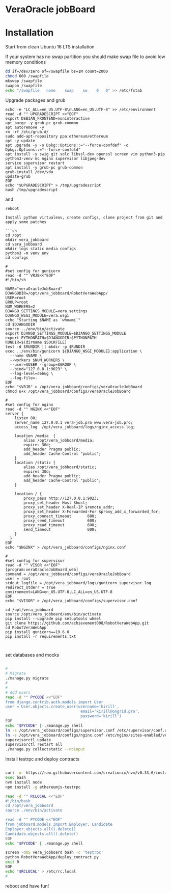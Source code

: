 # VeraOracle jobBoard

# Installation
Start from clean Ubuntu 16 LTS installation

If your system has no swap partition you should make swap file to avoid low memory conditions

```sh
dd if=/dev/zero of=/swapfile bs=1M count=2000
chmod 600 /swapfile
mkswap /swapfile
swapon /swapfile
echo "/swapfile   none    swap    sw    0   0" >> /etc/fstab
```

Upgrade packages and grub

```
echo -e "LC_ALL=en_US.UTF-8\nLANG=en_US.UTF-8" >> /etc/environment
read -d "" UPGRADESCRIPT <<"EOF"
export DEBIAN_FRONTEND=noninteractive
apt purge -y grub-pc grub-common
apt autoremove -y 
rm -rf /etc/grub.d/
sudo add-apt-repository ppa:ethereum/ethereum
apt -y update
apt upgrade -y -o Dpkg::Options::="--force-confdef" -o Dpkg::Options::="--force-confold" 
apt install -y swig git solc libssl-dev openssl screen vim python3-pip python3-venv mc nginx supervisor libjpeg-dev
service supervisor restart  
apt install -y grub-pc grub-common
grub-install /dev/vda
update-grub
EOF
echo "$UPGRADESCRIPT" > /tmp/upgradescript
bash /tmp/upgradescript
```

and

```sh
reboot
```

```
Install python virtualenv, create configs, clone project from git and apply some patches

```sh
cd /opt
mkdir vera_jobboard
cd vera_jobboard
mkdir logs static media configs
python3 -m venv env
cd configs

#
#set config for gunicorn
read -d "" VRJB<<"EOF"
#!/bin/sh

NAME="veraOracleJobBoard"
DJANGODIR=/opt/vera_jobboard/RobotVeraWebApp/
USER=root
GROUP=root
NUM_WORKERS=2                                    
DJANGO_SETTINGS_MODULE=vera.settings            
DJANGO_WSGI_MODULE=vera.wsgi                     
echo "Starting $NAME as `whoami`"
cd $DJANGODIR
source ../env/bin/activate
export DJANGO_SETTINGS_MODULE=$DJANGO_SETTINGS_MODULE
export PYTHONPATH=$DJANGODIR:$PYTHONPATH
RUNDIR=$(dirname $SOCKFILE)
test -d $RUNDIR || mkdir -p $RUNDIR
exec ../env/bin/gunicorn ${DJANGO_WSGI_MODULE}:application \
  --name $NAME \
  --workers $NUM_WORKERS \
  --user=$USER --group=$GROUP \
  --bind="127.0.0.1:9023" \
  --log-level=debug \
  --log-file=-
EOF
echo "$VRJB" > /opt/vera_jobboard/configs/veraOracleJobBoard
chmod u+x /opt/vera_jobboard/configs/veraOracleJobBoard

#
#set config for nginx
read -d "" NGINX <<"EOF"
server {
    listen 80;
    server_name 127.0.0.1 vera-job.pro www.vera-job.pro;
    access_log  /opt/vera_jobboard/logs/nginx_access.log;

    location /media  {
        alias /opt/vera_jobboard/media;
        expires 30d;
        add_header Pragma public;
        add_header Cache-Control "public";
    }
    location /static {
        alias /opt/vera_jobboard/static;
        expires 30d;
        add_header Pragma public;
        add_header Cache-Control "public";
    }

    location / {
        proxy_pass http://127.0.0.1:9023;
        proxy_set_header Host $host;
        proxy_set_header X-Real-IP $remote_addr;
        proxy_set_header X-Forwarded-For $proxy_add_x_forwarded_for;
        proxy_connect_timeout       600;
        proxy_send_timeout          600;
        proxy_read_timeout          600;
        send_timeout                600;
    }
  }
EOF
echo "$NGINX" > /opt/vera_jobboard/configs/nginx.conf

#
#set config for supervisor
read -d "" VISOR <<"EOF"
[program:veraOracleJobBoard_web]
command = /opt/vera_jobboard/configs/veraOracleJobBoard
user = root
stdout_logfile = /opt/vera_jobboard/logs/gunicorn_supervisor.log
redirect_stderr = true
environment=LANG=en_US.UTF-8,LC_ALL=en_US.UTF-8
EOF
echo "$VISOR" > /opt/vera_jobboard/configs/supervisor.conf

cd /opt/vera_jobboard
source /opt/vera_jobboard/env/bin/activate
pip install --upgrade pip setuptools wheel
git clone https://github.com/achievement008/RobotVeraWebApp.git
cd RobotVeraWebApp
pip install gunicorn==19.6.0
pip install -r requirements.txt



```

set databases and mocks

```sh

#
# Migrate
./manage.py migrate
#
#
# Add users
read -d "" PYCODE <<"EOF"
from django.contrib.auth.models import User
user = User.objects.create_user(username='kirill',
                                 email='kirill@ongrid.pro',
                                 password='kirill')
EOF
echo "$PYCODE" | ./manage.py shell
ln -s /opt/vera_jobboard/configs/supervisor.conf /etc/supervisor/conf.d/veraOracleJobBoard.conf
ln -s /opt/vera_jobboard/configs/nginx.conf /etc/nginx/sites-enabled/vera_jobboard.conf
supervisorctl update
supervisorctl restart all
./manage.py collectstatic --noinput
```

Install testrpc and deploy contracts

```sh

curl -o- https://raw.githubusercontent.com/creationix/nvm/v0.33.6/install.sh | bash
exec bash
nvm install node
npm install -g ethereumjs-testrpc

read -d "" RCLOCAL <<"EOF"
#!/bin/bash
cd /opt/vera_jobboard
source ./env/bin/activate

read -d "" PYCODE <<"EOF"
from jobboard.models import Employer, Candidate
Employer.objects.all().delete()
Candidate.objects.all().delete()
EOF
echo "$PYCODE" | ./manage.py shell

screen -dmS vera_jobboard bash -c 'testrpc'
python RobotVeraWebApp/deploy_contract.py
exit 0
EOF
echo "$RCLOCAL" > /etc/rc.local
#
```

reboot and have fun!
